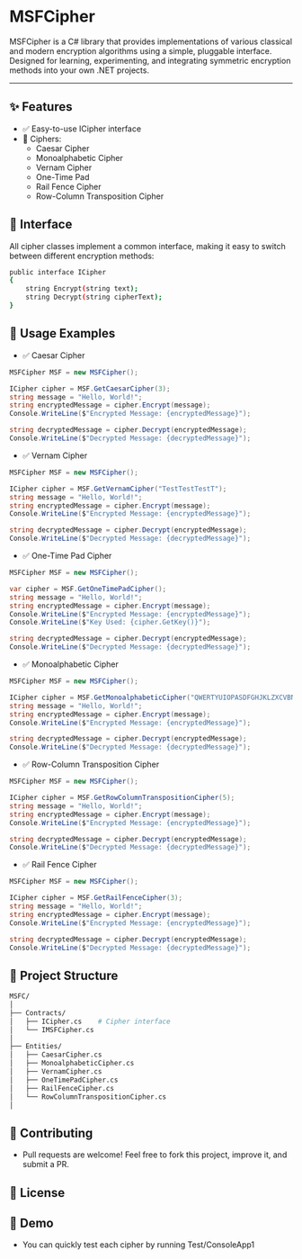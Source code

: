 # MSFCipher

MSFCipher is a C# library that provides implementations of various classical and modern encryption algorithms using a simple, pluggable interface. Designed for learning, experimenting, and integrating symmetric encryption methods into your own .NET projects.

---

## ✨ Features

- ✅ Easy-to-use ICipher interface
- 🔐 Ciphers:
  - Caesar Cipher
  - Monoalphabetic Cipher
  - Vernam Cipher
  - One-Time Pad
  - Rail Fence Cipher
  - Row-Column Transposition Cipher




## 🧠 Interface
All cipher classes implement a common interface, making it easy to switch between different encryption methods:

```bash
public interface ICipher
{
    string Encrypt(string text);
    string Decrypt(string cipherText);
}
```


## 🚀 Usage Examples

- ✅ Caesar Cipher
```csharp
MSFCipher MSF = new MSFCipher();

ICipher cipher = MSF.GetCaesarCipher(3);
string message = "Hello, World!";
string encryptedMessage = cipher.Encrypt(message);
Console.WriteLine($"Encrypted Message: {encryptedMessage}");

string decryptedMessage = cipher.Decrypt(encryptedMessage);
Console.WriteLine($"Decrypted Message: {decryptedMessage}");
```
- ✅ Vernam  Cipher
```csharp
MSFCipher MSF = new MSFCipher();

ICipher cipher = MSF.GetVernamCipher("TestTestTestT");
string message = "Hello, World!";
string encryptedMessage = cipher.Encrypt(message);
Console.WriteLine($"Encrypted Message: {encryptedMessage}");

string decryptedMessage = cipher.Decrypt(encryptedMessage);
Console.WriteLine($"Decrypted Message: {decryptedMessage}");
```

- ✅ One-Time Pad  Cipher
```csharp
MSFCipher MSF = new MSFCipher();

var cipher = MSF.GetOneTimePadCipher();
string message = "Hello, World!";
string encryptedMessage = cipher.Encrypt(message);
Console.WriteLine($"Encrypted Message: {encryptedMessage}");
Console.WriteLine($"Key Used: {cipher.GetKey()}");

string decryptedMessage = cipher.Decrypt(encryptedMessage);
Console.WriteLine($"Decrypted Message: {decryptedMessage}");
```

- ✅ Monoalphabetic   Cipher
```csharp
MSFCipher MSF = new MSFCipher();

ICipher cipher = MSF.GetMonoalphabeticCipher("QWERTYUIOPASDFGHJKLZXCVBNM");
string message = "Hello, World!";
string encryptedMessage = cipher.Encrypt(message);
Console.WriteLine($"Encrypted Message: {encryptedMessage}");

string decryptedMessage = cipher.Decrypt(encryptedMessage);
Console.WriteLine($"Decrypted Message: {decryptedMessage}");
```

- ✅ Row-Column Transposition Cipher
```csharp
MSFCipher MSF = new MSFCipher();

ICipher cipher = MSF.GetRowColumnTranspositionCipher(5);
string message = "Hello, World!";
string encryptedMessage = cipher.Encrypt(message);
Console.WriteLine($"Encrypted Message: {encryptedMessage}");

string decryptedMessage = cipher.Decrypt(encryptedMessage);
Console.WriteLine($"Decrypted Message: {decryptedMessage}");
```
- ✅ Rail Fence Cipher
```csharp
MSFCipher MSF = new MSFCipher();

ICipher cipher = MSF.GetRailFenceCipher(3);
string message = "Hello, World!";
string encryptedMessage = cipher.Encrypt(message);
Console.WriteLine($"Encrypted Message: {encryptedMessage}");

string decryptedMessage = cipher.Decrypt(encryptedMessage);
Console.WriteLine($"Decrypted Message: {decryptedMessage}");
```
## 📁 Project Structure

```bash
MSFC/
│
├── Contracts/
│   ├── ICipher.cs    # Cipher interface
│   └── IMSFCipher.cs         
│
├── Entities/
│   ├── CaesarCipher.cs
│   ├── MonoalphabeticCipher.cs
│   ├── VernamCipher.cs
│   ├── OneTimePadCipher.cs
│   ├── RailFenceCipher.cs
│   └── RowColumnTranspositionCipher.cs
│
```
## 🤝 Contributing
- Pull requests are welcome! Feel free to fork this project, improve it, and submit a PR.

## 📜 License


## 🧪 Demo
- You can quickly test each cipher by running Test/ConsoleApp1

